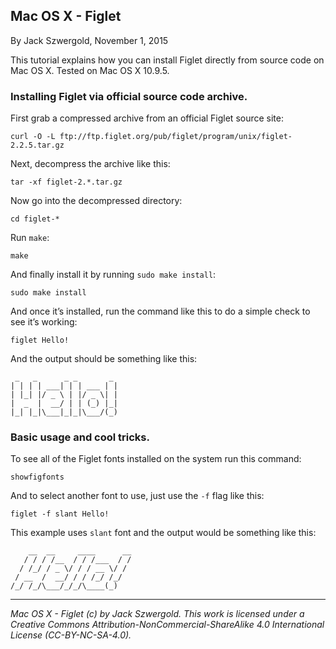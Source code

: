 ## Mac OS X - Figlet

By Jack Szwergold, November 1, 2015

This tutorial explains how you can install Figlet directly from source code on Mac OS X. Tested on Mac OS X 10.9.5.

### Installing Figlet via official source code archive.

First grab a compressed archive from an official Figlet source site:

	curl -O -L ftp://ftp.figlet.org/pub/figlet/program/unix/figlet-2.2.5.tar.gz

Next, decompress the archive like this:

	tar -xf figlet-2.*.tar.gz
	
Now go into the decompressed directory:

	cd figlet-*
	
Run `make`:

	make
	
And finally install it by running `sudo make install`:

	sudo make install

And once it’s installed, run the command like this to do a simple check to see it’s working:

	figlet Hello!

And the output should be something like this:

	 _   _      _ _       _
	| | | | ___| | | ___ | |
	| |_| |/ _ \ | |/ _ \| |
	|  _  |  __/ | | (_) |_|
	|_| |_|\___|_|_|\___/(_)

### Basic usage and cool tricks.

To see all of the Figlet fonts installed on the system run this command:

    showfigfonts

And to select another font to use, just use the `-f` flag like this:

    figlet -f slant Hello!

This example uses `slant` font and the output would be something like this:

	    __  __     ____      __
	   / / / /__  / / /___  / /
	  / /_/ / _ \/ / / __ \/ /
	 / __  /  __/ / / /_/ /_/
	/_/ /_/\___/_/_/\____(_)

***

*Mac OS X - Figlet (c) by Jack Szwergold. This work is licensed under a Creative Commons Attribution-NonCommercial-ShareAlike 4.0 International License (CC-BY-NC-SA-4.0).*